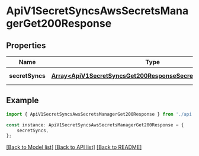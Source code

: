 # ApiV1SecretSyncsAwsSecretsManagerGet200Response


## Properties

Name | Type | Description | Notes
------------ | ------------- | ------------- | -------------
**secretSyncs** | [**Array&lt;ApiV1SecretSyncsGet200ResponseSecretSyncsInnerAnyOf1&gt;**](ApiV1SecretSyncsGet200ResponseSecretSyncsInnerAnyOf1.md) |  | [default to undefined]

## Example

```typescript
import { ApiV1SecretSyncsAwsSecretsManagerGet200Response } from './api';

const instance: ApiV1SecretSyncsAwsSecretsManagerGet200Response = {
    secretSyncs,
};
```

[[Back to Model list]](../README.md#documentation-for-models) [[Back to API list]](../README.md#documentation-for-api-endpoints) [[Back to README]](../README.md)
